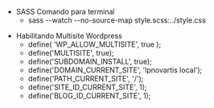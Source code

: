 - SASS
  Comando para terminal
  - sass --watch --no-source-map style.scss:../style.css

* Habilitando Multisite Wordpress
  - define( 'WP_ALLOW_MULTISITE', true );
  - define('MULTISITE', true);
  - define('SUBDOMAIN_INSTALL', true);
  - define('DOMAIN_CURRENT_SITE', 'lpnovartis local');
  - define('PATH_CURRENT_SITE', '/');
  - define('SITE_ID_CURRENT_SITE', 1);
  - define('BLOG_ID_CURRENT_SITE', 1);
